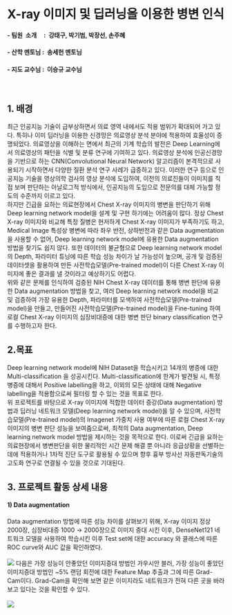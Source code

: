 # X-ray 이미지 및 딥러닝을 이용한 병변 인식
#### - 팀원 &nbsp;소개&nbsp;&nbsp;&nbsp;&nbsp; : &nbsp;강태구, 박기범, 박장선, 손주혜
#### - 산학 멘토님 : &nbsp;송세헌 멘토님
#### - 지도 교수님 : &nbsp;이승규 교수님
<br/>
  
## 1. 배경  
최근 인공지능 기술이 급부상하면서 의료 영역 내에서도 적용 범위가 확대되어 가고 있다. 특히나 이미 딥러닝을 이용한 신경망은 의료영상 분석 분야에 적용하여 효율성이 증명되었다. 의료영상을 이해하는 면에서 최근의 기계 학습의 발전은 Deep Learning에서 의료영상의 패턴을 식별 및 분류 연구에 기여하고 있다. 의료영상 분석에 인공신경망을 기반으로 하는 CNN(Convolutional Neural Network) 알고리즘이 본격적으로 사용되기 시작하면서 다양한 질환 분석 연구 사례가 급증하고 있다. 이러한 연구 등으로 인공지능 기술을 영상의학 검사의 영상 분석에 도입하여, 이전의 의료진들이 이미지를 직접 보며 판단하는 아날로그적 방식에서, 인공지능의 도입으로 전문의를 대체 가능할 정도의 수준까지 이르고 있다. <br/>
하지만 긴급을 요하는 의료현장에서 Chest X-ray 이미지의 병변을 판단하기 위해 Deep learning network model을 설계 및 구현 하기에는 어려움이 많다. 정상 Chest X-ray 이미지와 비교해 특정 질병은 현저하게 Chest X-ray 이미지가 부족하기도 하고, Medical Image 특성상 병변에 따라 좌우 반전, 상하반전과 같은 Data augmentation을 사용할 수 없어, Deep learning network model에 유용한 Data augmentation 방법을 찾기도 쉽지 않다. 또한 데이터의 불균형으로 Deep learning network model의 Depth, 파라미터 튜닝에 따른 학습 성능 차이가 날 가능성이 높으며, 공개 및 검증된 데이터셋을 활용하여 만든 사전학습모델(Pre-trained model)이 다른 Chest X-ray 이미지에 좋은 결과를 낼 것이라고 예상하기도 어렵다. <br/>
위와 같은 문제를 인식하여 검증된 NIH Chest X-ray 데이터를 통해 병변 판단에 유용한 Data augmentation 방법을 찾고, 여러 Deep learning network model을 비교 및 검증하여 가장 유용한 Depth, 파라미터를 모색하여 사전학습모델(Pre-trained model)을 만들고, 만들어진 사전학습모델(Pre-trained model)을 Fine-tuning 하여 로컬 Chest X-ray 이미지의 심장비대증에 대한 병변 판단 binary classification 연구를 수행하고자 한다. <br/>


## 2.목표  
Deep learning network model에 NIH Dataset을 학습시키고 14개의 병증에 대한 Multi-classification 을 성공시킨다. Multi-classification에 한계가 발견될 시, 특정 병증에 대해서 Positive labelling을 하고, 이외의 모든 상태에 대해 Negative labelling을 적용함으로써 필터링 할 수 있는 것을 목표로 한다.<br/>
위 프로젝트를 바탕으로 X-ray 이미지에 적합한 데이터 증강(Data augmentation) 방법과 딥러닝 네트워크 모델(Deep learning network model)을 알 수 있으며, 사전학습모델(Pre-trained model)의 Imagenet 가중치 사용 여부에 따른 로컬 Chest X-ray 이미지의 병변 판단 성능을 보여줌으로써, 최적의 Data augmentation, Deep learning network model 방법을 제시하는 것을 목적으로 한다. 이로써 긴급을 요하는 의료현장에서 병변판단을 위한 물리적인 시간 문제 해결 뿐 아니라 응급상황을 선별하는데에 적용하거나 1차적 진단 도구로 활용될 수 있으며 향후 흉부 방사선 자동판독기술의 고도화 연구로 연결될 수 있을 것으로 기대된다.<br/>


## 3. 프로젝트 활동 상세 내용 
#### 1) Data augmentation
Data augmentation 방법에 따른 성능 차이를 살펴보기 위해, X-ray 이미지 정상 2000장, 심장비대증 1000 → 2000장으로 이미지 증대 시킨 이후, DenseNet121 네트워크 모델을 사용하여 학습시킨 이후 Test set에 대한 accuracy 와 클래스에 따른 ROC curve와 AUC 값을 확인하였다. <br/>
 <br/>
![](http://khuhub.khu.ac.kr/2021-1-capstone-design1/LSK_Project1/raw/master/README_IMG/01.PNG)
다음은 가장 성능이 안좋았던 이미지증대 방법인 가우시안 블러, 가장 성능이 좋았던 이미지증대 방법인 ~5% 랜덤 회전에 대한 Feature Map 추출과 그에 따른 Grad-Cam이다. Grad-Cam을 확인해 보면 같은 이미지라도 네트워크가 전혀 다른 곳을 바라보고 있다는 것을 확인할 수 있다. <br/>
 <br/>
![](http://khuhub.khu.ac.kr/2021-1-capstone-design1/LSK_Project1/raw/master/README_IMG/02.PNG)
